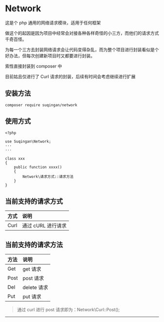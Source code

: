 # Network

这是个 php 通用的网络请求模块，适用于任何框架

做这个的起因是因为项目中经常会对接各种各样奇怪的小三方，而他们的请求方式千奇百怪。

为每一个三方去封装网络请求会让代码变得杂乱，而为整个项目进行封装看似是个好办法，但每次创建新项目时又都要进行封装。

索性直接封装到 composer 中

目前姑且仅进行了 Curl 请求的封装，后续有时间会考虑继续进行扩展

## 安装方法

` composer require suqingan/network `

## 使用方式

```
<?php

use Suqingan\Network;
···
···

class xxx
{
    public function xxxx()
    {
        Network\请求方式::请求方法
    }
}
```

## 当前支持的请求方式

| 方式 | 说明               |
| :--- | :----------------- |
| Curl | 通过 cURL 进行请求 |

## 当前支持的请求方法

| 方法 | 说明        |
| :--- | :---------- |
| Get  | get 请求    |
| Post | post 请求   |
| Del  | delete 请求 |
| Put  | put 请求    |

> 通过 curl 进行 post 请求即为：Network\Curl::Post();

---